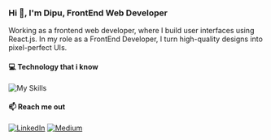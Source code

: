 ### Hi 👋, I'm Dipu, FrontEnd Web Developer

Working as a frontend web developer, where I build user interfaces using React.js. In my role as a FrontEnd Developer, I turn high-quality designs into pixel-perfect UIs.

#### 💻 Technology that i know
![My Skills](https://skillicons.dev/icons?i=react,js,redux,tailwind,html,css,bootstrap,figma,nodejs,express,mongodb,firebase,materialui,git&perline=5)

#### 📫 Reach me out
[![LinkedIn](https://skillicons.dev/icons?i=linkedin)](https://linkedin.com/in/taibislamdipu)
[![Medium](https://skillicons.dev/icons?i=medium)](https://medium.com/@taibislamdipu)



